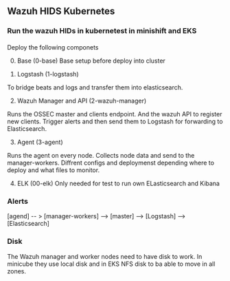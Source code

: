 ## Wazuh HIDS Kubernetes


### Run the wazuh HIDs in kubernetest in minishift and EKS


####
Deploy the following componets

0. Base (0-base)
Base setup before deploy into cluster

1. Logstash (1-logstash)

To bridge beats and logs and transfer them into elasticsearch.

2. Wazuh Manager and API (2-wazuh-manager)
 
Runs the OSSEC master and clients endpoint. And the wazuh API to register new clients.
Trigger alerts and then send them to Logstash for forwarding to Elasticsearch.

3. Agent (3-agent)

Runs the agent on every node. Collects node data and send to the manager-workers.
Diffrent configs and deploymenst depending where to deploy and what files to monitor.


4. ELK (00-elk)
Only needed for test to run own ELasticsearch and Kibana



### Alerts 


[agend] -- > [manager-workers] --> [master] --> [Logstash] --> [Elasticsearch]


### Disk

The Wazuh manager and worker nodes need to have disk to work.
In minicube they use local disk and in EKS NFS disk to ba able to move in all zones.



